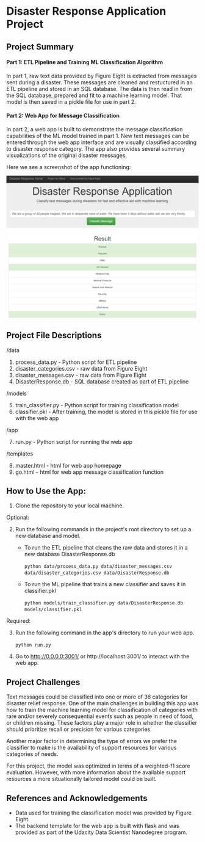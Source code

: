 # Disaster Response Application Project

## Project Summary

#### Part 1: ETL Pipeline and Training ML Classification Algorithm

In part 1, raw text data provided by Figure Eight is extracted from messages sent during a disaster. These messages are cleaned and restuctured in an ETL pipeline and stored in an SQL database. The data is then read in from the SQL database, prepared and fit to a machine learning model. That model is then saved in a pickle file for use in part 2.

#### Part 2: Web App for Message Classification

In part 2, a web app is built to demonstrate the message classification capabilities of the ML model trained in part 1. New text messages can be entered through the web app interface and are visually classified according to disaster response category. The app also provides several summary visualizations of the original disaster messages.

Here we see a screenshot of the app functioning:

![Alt text](Photos/app1.png?raw=true "Title")

![Alt text](Photos/app2.png?raw=true "Title")

## Project File Descriptions

/data

1. process_data.py - Python script for ETL pipeline
2. disaster_categories.csv - raw data from Figure Eight
3. disaster_messages.csv - raw data from Figure Eight
4. DisasterResponse.db - SQL database created as part of ETL pipeline

/models

5. train_classifier.py - Python script for training classification model
6. classifier.pkl - After training, the model is stored in this pickle file for use with the web app

/app

7. run.py - Python script for running the web app

/templates

8. master.html - html for web app homepage
9. go.html - html for web app message classification function

## How to Use the App:
1. Clone the repository to your local machine.

Optional:

2. Run the following commands in the project's root directory to set up a new database and model.

    - To run the ETL pipeline that cleans the raw data and stores it in a new database DisasterResponse.db
    
        `python data/process_data.py data/disaster_messages.csv data/disaster_categories.csv data/DisasterResponse.db`
        
    - To run the ML pipeline that trains a new classifier and saves it in classifier.pkl
    
        `python models/train_classifier.py data/DisasterResponse.db models/classifier.pkl`

Required:

3. Run the following command in the app's directory to run your web app.

    `python run.py`

4. Go to http://0.0.0.0:3001/ or http://localhost:3001/ to interact with the web app. 

## Project Challenges

Text messages could be classified into one or more of 36 categories for disaster relief response. One of the main challenges in building this app was how to train the machine learning model for classification of categories with rare and/or severely consequential events such as people in need of food, or children missing. These factors play a major role in whether the classifier should prioritize recall or precision for various categories.

Another major factor in determining the type of errors we prefer the classifier to make is the availability of support resources for various categories of needs.

For this project, the model was optimized in terms of a weighted-f1 score evaluation. However, with more information about the available support resources a more situationally tailored model could be built.



## References and Acknowledgements

- Data used for training the classification model was provided by Figure Eight.
- The backend template for the web app is built with flask and was provided as part of the Udacity Data Scientist Nanodegree program.
